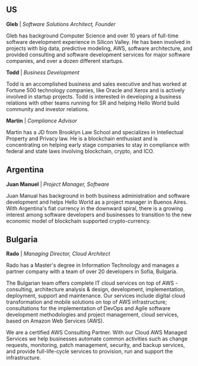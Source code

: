 ## US

**Gleb** | *Software Solutions Architect, Founder*

Gleb has background Computer Science and over 10 years of full-time software development experience in
Silicon Valley. He has been involved in projects with big data, predictive modeling, AWS, software architecture,
and provided consulting and software development services for major software companies, and over a dozen different
startups.

**Todd** | *Business Development*

Todd is an accomplished business and sales executive and has worked at Fortune 500 technology companies, like Oracle
and Xerox and is actively involved in startup projects. Todd is interested in developing a business relations with
other teams running for SR and helping Hello World build community and investor relations.
 
**Martin** | *Compliance Advisor*

Martin has a JD from Brooklyn Law School and specializes in Intellectual Property and Privacy law. He is a blockchain
enthusiast and is concentrating on helping early stage companies to stay in compliance with federal and state laws
involving blockchain, crypto, and ICO.

## Argentina

**Juan Manuel** | *Project Manager, Software*

Juan Manual has background in both business administration and software development and helps Hello World
as a project manager in Buenos Aires. With Argentina's fiat currency in the downward spiral, there is a growing
interest among software developers and businesses to transition to the new economic model of blockchain supported
crypto-currency.

## Bulgaria

**Rado** | *Managing Director, Cloud Architect*

Rado has a Master's degree in Information Technology and manages a partner company with a team of over 20 developers
in Sofia, Bulgaria.

The Bulgarian team offers complete IT cloud services on top of AWS - consulting, architecture analysis & design,
development, implementation, deployment, support and maintenance. Our services include digital cloud transformation and
mobile solutions on top of AWS infrastructure; consultations for the implementation of DevOps and Agile software
development methodologies and project management, cloud services, based on Amazon Web Services (AWS).

We are a certified AWS Consulting Partner. With our Cloud AWS Managed Services we help businesses automate
common activities such as change requests, monitoring, patch management, security, and backup services, and provide
full-life-cycle services to provision, run and support the infrastructure.


